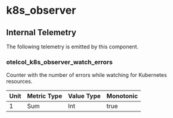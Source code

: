 [comment]: <> (Code generated by mdatagen. DO NOT EDIT.)

# k8s_observer

## Internal Telemetry

The following telemetry is emitted by this component.

### otelcol_k8s_observer_watch_errors

Counter with the number of errors while watching for Kubernetes resources.

| Unit | Metric Type | Value Type | Monotonic |
| ---- | ----------- | ---------- | --------- |
| 1 | Sum | Int | true |
